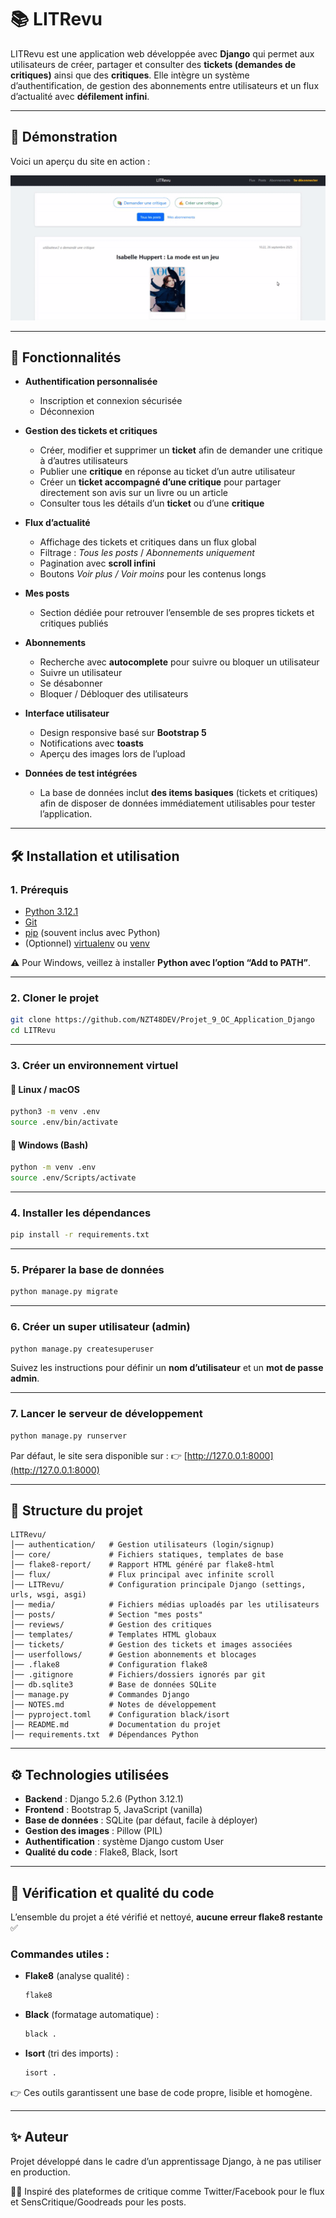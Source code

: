 # 📚 LITRevu

LITRevu est une application web développée avec **Django** qui permet aux utilisateurs de créer, partager et consulter des **tickets (demandes de critiques)** ainsi que des **critiques**.
Elle intègre un système d’authentification, de gestion des abonnements entre utilisateurs et un flux d’actualité avec **défilement infini**.

---

## 🎥 Démonstration

Voici un aperçu du site en action :

![Démo du site](LITRevu/core/static/core/img/presentation.gif)

---

## 🚀 Fonctionnalités

* **Authentification personnalisée**

  * Inscription et connexion sécurisée
  * Déconnexion

* **Gestion des tickets et critiques**

  * Créer, modifier et supprimer un **ticket** afin de demander une critique à d’autres utilisateurs  
  * Publier une **critique** en réponse au ticket d’un autre utilisateur
  * Créer un **ticket accompagné d’une critique** pour partager directement son avis sur un livre ou un article  
  * Consulter tous les détails d’un **ticket** ou d’une **critique**  

* **Flux d’actualité**

  * Affichage des tickets et critiques dans un flux global
  * Filtrage : *Tous les posts* / *Abonnements uniquement*
  * Pagination avec **scroll infini**
  * Boutons *Voir plus / Voir moins* pour les contenus longs

* **Mes posts**

  * Section dédiée pour retrouver l’ensemble de ses propres tickets et critiques publiés

* **Abonnements**

  * Recherche avec **autocomplete** pour suivre ou bloquer un utilisateur
  * Suivre un utilisateur
  * Se désabonner
  * Bloquer / Débloquer des utilisateurs

* **Interface utilisateur**

  * Design responsive basé sur **Bootstrap 5**
  * Notifications avec **toasts**
  * Aperçu des images lors de l’upload

* **Données de test intégrées**

  * La base de données inclut **des items basiques** (tickets et critiques) afin de disposer de données immédiatement utilisables pour tester l’application.

---

## 🛠️ Installation et utilisation

### 1. Prérequis

* [Python 3.12.1](https://www.python.org/downloads/)
* [Git](https://git-scm.com/)
* [pip](https://pip.pypa.io/en/stable/) (souvent inclus avec Python)
* (Optionnel) [virtualenv](https://virtualenv.pypa.io/) ou [venv](https://docs.python.org/3/library/venv.html)

⚠️ Pour Windows, veillez à installer **Python avec l’option “Add to PATH”**.

---

### 2. Cloner le projet

```bash
git clone https://github.com/NZT48DEV/Projet_9_OC_Application_Django
cd LITRevu
```

---

### 3. Créer un environnement virtuel

#### 🔹 Linux / macOS

```bash
python3 -m venv .env
source .env/bin/activate
```

#### 🔹 Windows (Bash)

```bash
python -m venv .env
source .env/Scripts/activate
```

---

### 4. Installer les dépendances

```bash
pip install -r requirements.txt
```

---

### 5. Préparer la base de données

```bash
python manage.py migrate
```

---

### 6. Créer un super utilisateur (admin)

```bash
python manage.py createsuperuser
```

Suivez les instructions pour définir un **nom d’utilisateur** et un **mot de passe admin**.

---

### 7. Lancer le serveur de développement

```bash
python manage.py runserver
```

Par défaut, le site sera disponible sur :
👉 [http://127.0.0.1:8000](http://127.0.0.1:8000)

---

## 📂 Structure du projet

```
LITRevu/
│── authentication/   # Gestion utilisateurs (login/signup)
│── core/             # Fichiers statiques, templates de base
│── flake8-report/    # Rapport HTML généré par flake8-html
│── flux/             # Flux principal avec infinite scroll
│── LITRevu/          # Configuration principale Django (settings, urls, wsgi, asgi)
│── media/            # Fichiers médias uploadés par les utilisateurs
│── posts/            # Section "mes posts"
│── reviews/          # Gestion des critiques
│── templates/        # Templates HTML globaux
│── tickets/          # Gestion des tickets et images associées
│── userfollows/      # Gestion abonnements et blocages
│── .flake8           # Configuration flake8
│── .gitignore        # Fichiers/dossiers ignorés par git
│── db.sqlite3        # Base de données SQLite
│── manage.py         # Commandes Django
│── NOTES.md          # Notes de développement
│── pyproject.toml    # Configuration black/isort
│── README.md         # Documentation du projet
│── requirements.txt  # Dépendances Python
```

---

## ⚙️ Technologies utilisées

* **Backend** : Django 5.2.6 (Python 3.12.1)
* **Frontend** : Bootstrap 5, JavaScript (vanilla)
* **Base de données** : SQLite (par défaut, facile à déployer)
* **Gestion des images** : Pillow (PIL)
* **Authentification** : système Django custom User
* **Qualité du code** : Flake8, Black, Isort

---

## 🧹 Vérification et qualité du code

L’ensemble du projet a été vérifié et nettoyé, **aucune erreur flake8 restante** ✅

### Commandes utiles :

* **Flake8** (analyse qualité) :

  ```bash
  flake8
  ```

* **Black** (formatage automatique) :

  ```bash
  black .
  ```

* **Isort** (tri des imports) :

  ```bash
  isort .
  ```

👉 Ces outils garantissent une base de code propre, lisible et homogène.

---

## ✨ Auteur

Projet développé dans le cadre d’un apprentissage Django, à ne pas utiliser en production.

👨‍💻 Inspiré des plateformes de critique comme Twitter/Facebook pour le flux et SensCritique/Goodreads pour les posts.
